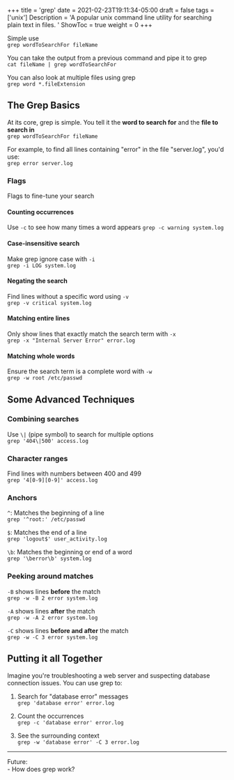 +++
title = 'grep'
date = 2021-02-23T19:11:34-05:00
draft = false
tags = ['unix']
Description = 'A popular unix command line utility for searching plain text in files. '
ShowToc = true
weight = 0
+++

Simple use  
`grep wordToSearchFor fileName`

You can take the output from a previous command and pipe it to grep    
`cat fileName | grep wordToSearchFor`

You can also look at multiple files using grep   
`grep word *.fileExtension`

## The Grep Basics
At its core, grep is simple. You tell it the **word to search for** and 
the **file to search in**  
`grep wordToSearchFor fileName`  

For example, to find all lines containing "error" in the file "server.log", you'd use:  
`grep error server.log`

### Flags
Flags to fine-tune your search  

#### Counting occurrences
Use `-c` to see how many times a word appears 
`grep -c warning system.log`

#### Case-insensitive search
 Make grep ignore case with `-i`  
`grep -i LOG system.log`  

#### Negating the search
 Find lines without a specific word using `-v`  
`grep -v critical system.log`  

#### Matching entire lines
Only show lines that exactly match the search term with `-x`  
`grep -x "Internal Server Error" error.log`

#### Matching whole words
Ensure the search term is a complete word with `-w`  
`grep -w root /etc/passwd`

## Some Advanced Techniques

### Combining searches
Use `\|` (pipe symbol) to search for multiple options  
`grep '404\|500' access.log`

### Character ranges
Find lines with numbers between 400 and 499  
`grep '4[0-9][0-9]' access.log`

### Anchors

`^`: Matches the beginning of a line  
`grep '^root:' /etc/passwd`

`$`: Matches the end of a line  
`grep 'logout$' user_activity.log`  

`\b`: Matches the beginning or end of a word  
`grep '\berror\b' system.log`

### Peeking around matches

`-B` shows lines **before** the match  
`grep -w -B 2 error system.log`  

`-A` shows lines **after** the match  
`grep -w -A 2 error system.log`  

`-C` shows lines **before and after** the match    
`grep -w -C 3 error system.log`

## Putting it all Together

Imagine you're troubleshooting a web server and suspecting database connection issues. You can use grep to:

1. Search for "database error" messages  
`grep 'database error' error.log`  

2. Count the occurrences  
`grep -c 'database error' error.log`

3. See the surrounding context  
`grep -w 'database error' -C 3 error.log`

---
Future:  
    - How does grep work?





